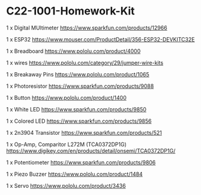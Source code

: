 # C22-1001-Homework-Kit
 1 x Digital MUltimeter  https://www.sparkfun.com/products/12966
 
 1 x ESP32 https://www.mouser.com/ProductDetail/356-ESP32-DEVKITC32E
 
 1 x Breadboard https://www.pololu.com/product/4000
 
 1 x wires https://www.pololu.com/category/29/jumper-wire-kits
 
 1 x Breakaway Pins https://www.pololu.com/product/1065
 
 1 x Photoresistor https://www.sparkfun.com/products/9088
 
 1 x Button https://www.pololu.com/product/1400
 
 1 x White LED https://www.sparkfun.com/products/9850
 
 1 x Colored LED https://www.sparkfun.com/products/9856
 
 1 x 2n3904 Transistor https://www.sparkfun.com/products/521
 
 1 x Op-Amp, Comparitor L272M (TCA0372DP1G) https://www.digikey.com/en/products/detail/onsemi/TCA0372DP1G/
 
 1 x Potentiometer https://www.sparkfun.com/products/9806
 
 1 x Piezo Buzzer https://www.pololu.com/product/1484
 
 1 x Servo https://www.pololu.com/product/3436
 
